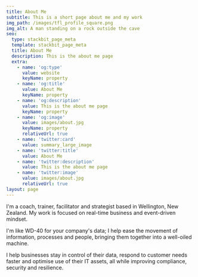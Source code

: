 ```yaml
---
title: About Me
subtitle: This is a short page about me and my work
img_path: /images/tfl_profile_square.png
img_alt: A man standing on a rock outside the cave
seo:
  type: stackbit_page_meta
  template: stackbit_page_meta
  title: About Me
  description: This is the about me page
  extra:
    - name: 'og:type'
      value: website
      keyName: property
    - name: 'og:title'
      value: About Me
      keyName: property
    - name: 'og:description'
      value: This is the about me page
      keyName: property
    - name: 'og:image'
      value: images/about.jpg
      keyName: property
      relativeUrl: true
    - name: 'twitter:card'
      value: summary_large_image
    - name: 'twitter:title'
      value: About Me
    - name: 'twitter:description'
      value: This is the about me page
    - name: 'twitter:image'
      value: images/about.jpg
      relativeUrl: true
layout: page
---
```

I'm a coach, trainer, facilitator and strategist based in Wellington, New Zealand. My work is focused on real-time business and event-driven mindset.

I'm like WD-40 for your company's data; I help ease the movement of information, processes and people, bringing them together into a well-oiled machine.

I help businesses stay in control of their data, respond to customer needs faster and optimise use of their IT assets, all while improving compliance, security and resilience.
